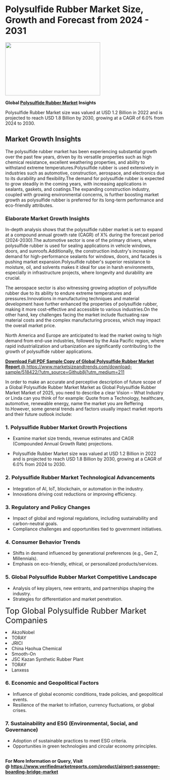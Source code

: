 <H1>Polysulfide Rubber Market Size, Growth and Forecast from 2024 - 2031</H1><img class="aligncenter size-medium wp-image-584254" src="https://thirdeyenews.in/wp-content/uploads/2024/09/Global-Market-Research-300x168.jpeg" alt="" width="300" height="168" /><p><strong>Global&nbsp;<a href="https://www.marketsizeandtrends.com/download-sample/518422/?utm_source=Github8j?utm_medium=211">Polysulfide Rubber Market</a> Insights</strong></p><p>Polysulfide Rubber Market size was valued at USD 1.2 Billion in 2022 and is projected to reach USD 1.8 Billion by 2030, growing at a CAGR of 6.0% from 2024 to 2030.</p><p><h2>Market Growth Insights</h2> <p>The polysulfide rubber market has been experiencing substantial growth over the past few years, driven by its versatile properties such as high chemical resistance, excellent weathering properties, and ability to withstand extreme temperatures.Polysulfide rubber is used extensively in industries such as automotive, construction, aerospace, and electronics due to its durability and flexibility.The demand for polysulfide rubber is expected to grow steadily in the coming years, with increasing applications in sealants, gaskets, and coatings.The expanding construction industry, coupled with growing environmental concerns, is further boosting market growth as polysulfide rubber is preferred for its long-term performance and eco-friendly attributes.</p> <p><a href="#"></a></p> <h3>Elaborate Market Growth Insights</h3> <p>In-depth analysis shows that the polysulfide rubber market is set to expand at a compound annual growth rate (CAGR) of X% during the forecast period (2024-2030).The automotive sector is one of the primary drivers, where polysulfide rubber is used for sealing applications in vehicle windows, doors, and sunroofs.Additionally, the construction industry's increasing demand for high-performance sealants for windows, doors, and facades is pushing market expansion.Polysulfide rubber's superior resistance to moisture, oil, and solvents makes it ideal for use in harsh environments, especially in infrastructure projects, where longevity and durability are crucial.</p> <p>The aerospace sector is also witnessing growing adoption of polysulfide rubber due to its ability to endure extreme temperatures and pressures.Innovations in manufacturing techniques and material development have further enhanced the properties of polysulfide rubber, making it more cost-effective and accessible to various industries.On the other hand, key challenges facing the market include fluctuating raw material costs and the complex manufacturing process, which may impact the overall market price.</p> <p>North America and Europe are anticipated to lead the market owing to high demand from end-use industries, followed by the Asia Pacific region, where rapid industrialization and urbanization are significantly contributing to the growth of polysulfide rubber applications.</p> <p><a href="#"></p><p><span class=""><strong>Download Full PDF Sample Copy of Global Polysulfide Rubber Market Report</strong> @ <a href="https://www.marketsizeandtrends.com/download-sample/518422/?utm_source=Github8j?utm_medium=211" target="_blank">https://www.marketsizeandtrends.com/download-sample/518422/?utm_source=Github8j?utm_medium=211</a></span></p><p>In order to make an accurate and perceptive description of future scope of a Global&nbsp;Polysulfide Rubber Market Market as Global&nbsp;Polysulfide Rubber Market Market of 2025, you need to describe a clear Vision &ndash; What Industry or Linda can you think of for example: Quote from a Technology, healthcare, automotive, renewable energy, name the market you are Reffering to.However, some general trends and factors usually impact market reports and their future outlook include:</p><h3>1.&nbsp;<strong>Polysulfide Rubber Market Growth Projections</strong></h3><ul><li>Examine market size trends, revenue estimates and CAGR (Compounded Annual Growth Rate) projections.</li><li><p>Polysulfide Rubber Market size was valued at USD 1.2 Billion in 2022 and is projected to reach USD 1.8 Billion by 2030, growing at a CAGR of 6.0% from 2024 to 2030.</p></li></ul><h3>2.&nbsp;<strong>Polysulfide Rubber Market Technological Advancements</strong></h3><ul><li>Integration of AI, IoT, blockchain, or automation in the industry.</li><li>Innovations driving cost reductions or improving efficiency.</li></ul><h3>3.&nbsp;<strong>Regulatory and Policy Changes</strong></h3><ul><li>Impact of global and regional regulations, including sustainability and carbon-neutral goals.</li><li>Compliance challenges and opportunities tied to government initiatives.</li></ul><h3>4.&nbsp;<strong>Consumer Behavior Trends</strong></h3><ul><li>Shifts in demand influenced by generational preferences (e.g., Gen Z, Millennials).</li><li>Emphasis on eco-friendly, ethical, or personalized products/services.</li></ul><h3>5.&nbsp;<strong>Global Polysulfide Rubber Market Competitive Landscape</strong></h3><ul><li>Analysis of key players, new entrants, and partnerships shaping the industry.</li><li>Strategies for differentiation and market penetration.</li></ul><p data-pm-slice="1 1 []"><span style="color: inherit; font-family: inherit; font-size: 25px;">Top Global Polysulfide Rubber Market Companies</span></p><div class="" data-test-id=""><p><li>AkzoNobel</li><li> TORAY</li><li> JRICI</li><li> China Haohua Chemical</li><li> Smooth-On</li><li> JSC Kazan Synthetic Rubber Plant</li><li> TORAY</li><li> Lanxess</li></p></div><h3>6.&nbsp;<strong>Economic and Geopolitical Factors</strong></h3><ul><li>Influence of global economic conditions, trade policies, and geopolitical events.</li><li>Resilience of the market to inflation, currency fluctuations, or global crises.</li></ul><h3>7.&nbsp;<strong>Sustainability and ESG (Environmental, Social, and Governance)</strong></h3><ul><li>Adoption of sustainable practices to meet ESG criteria.</li><li>Opportunities in green technologies and circular economy principles.</li></ul><h2><strong style="font-size: 14px;">For More Information or Query, Visit @&nbsp;</strong><a style="background-color: #ffffff; font-size: 14px;" href="https://www.marketsizeandtrends.com/report/polysulfide-rubber-market/" target="_blank">https://www.verifiedmarketreports.com/product/airport-passenger-boarding-bridge-market</a></h2>